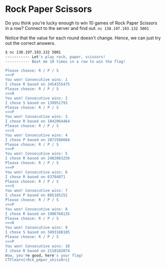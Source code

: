 # Rock Paper Scissors

Do you think you're lucky enough to win 10 games of Rock Paper Scissors in a row? Connect to the server and find out. `nc 138.197.193.132 5001`

Notice that the value for each round doesn't change. Hence, we can just try out the correct answers.

```bash
$ nc 138.197.193.132 5001
----------- Let's play rock, paper, scissors!
----------- Beat me 10 times in a row to win the flag!

Please choose: R / P / S
>>>P
You won! Consecutive wins: 1
I chose R based on 2454155475
Please choose: R / P / S
>>>R
You won! Consecutive wins: 2
I chose S based on 139951793
Please choose: R / P / S
>>>P
You won! Consecutive wins: 3
I chose R based on 1842064464
Please choose: R / P / S
>>>S
You won! Consecutive wins: 4
I chose P based on 2072586604
Please choose: R / P / S
>>>P
You won! Consecutive wins: 5
I chose R based on 2482883256
Please choose: R / P / S
>>>P
You won! Consecutive wins: 6
I chose R based on 63704871
Please choose: R / P / S
>>>S
You won! Consecutive wins: 7
I chose P based on 885185152
Please choose: R / P / S
>>>P
You won! Consecutive wins: 8
I chose R based on 1986768135
Please choose: R / P / S
>>>R
You won! Consecutive wins: 9
I chose S based on 3493188185
Please choose: R / P / S
>>>P
You won! Consecutive wins: 10
I chose R based on 2110102074
Wow, you're good, here's your flag!
CTFlearn{r0ck_p4per_skiss0rs}

```
